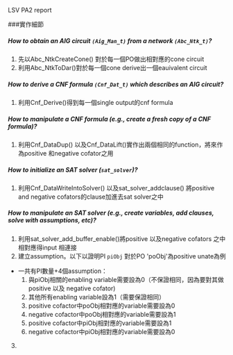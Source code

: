 LSV PA2 report

###實作細節
##### How to obtain an AIG circuit `(Aig_Man_t)` from a network `(Abc_Ntk_t)`?
1. 先以Abc_NtkCreateCone() 對於每一個PO做出相對應的cone circuit
2. 利用Abc_NtkToDar()對於每一個cone derive出一個eauivalent circuit
##### How to derive a CNF formula `(Cnf_Dat_t)` which describes an AIG circuit?
1. 利用Cnf_Derive()得到每一個single output的cnf formula
##### How to manipulate a CNF formula (e.g., create a fresh copy of a CNF formula)?
1. 利用Cnf_DataDup() 以及Cnf_DataLift()實作出兩個相同的function，將來作為positive 和negative cofator之用
##### How to initialize an SAT solver (`sat_solver`)?
1. 利用Cnf_DataWriteIntoSolver() 以及sat_solver_addclause() 將positive and negative cofators的clause加進去sat solver之中
##### How to manipulate an SAT solver (e.g., create variables, add clauses, solve with assumptions, etc)?
1. 利用sat_solver_add_buffer_enable()將positive 以及negative cofators 之中相對應得input 相連接
2. 建立assumption。以下以證明PI `piObj` 對於PO 'poObj'為positive unate為例
- 一共有PI數量+4個assumption：
    1. 與piObj相關的enabling variable需要設為0（不保證相同，因為要對其做positive 以及 negative cofator)
    2. 其他所有enabling variable設為1（需要保證相同）
    3. positive cofactor中poObj相對應的variable需要設為0
    4. negative cofactor中poObj相對應的variable需要設為1
    5. positive cofactor中piObj相對應的variable需要設為1
    6. negative cofactor中piObj相對應的variable需要設為0
3. 

